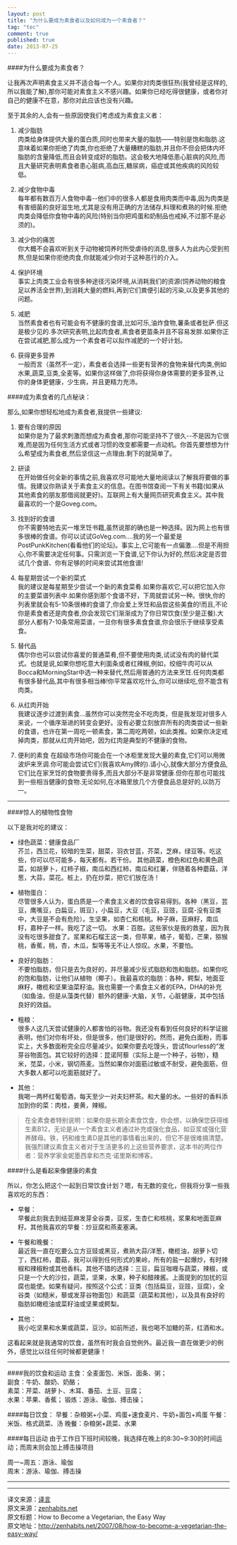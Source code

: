 ```yaml
---
layout: post
title: "为什么要成为素食者以及如何成为一个素食者？"
tag: "tec"
comment: true
published: true
date: 2013-07-25
---
```

####为什么要成为素食者？

让我再次声明素食主义并不适合每一个人。如果你对肉类很狂热(我曾经是这样的,所以我能了解),那你可能对素食主义不感兴趣。如果你已经吃得很健康，或者你对自己的健康不在意，那你对此应该也没有兴趣。

至于其余的人,会有一些原因使我们考虑成为素食主义者：
 
1. 减少脂肪    
      肉类给身体提供大量的蛋白质,同时也带来大量的脂肪——特别是饱和脂肪.这意味着如果你拒绝了肉类,你也拒绝了大量糟糕的脂肪,并且你不但会把体内坏脂肪的含量降低,而且会转变成好的脂肪。这会极大地降低患心脏病的风险,而且大量研究表明素食者患心脏病,高血压,糖尿病，癌症或其他疾病的风险较低。

2. 减少食物中毒     
     每年都有数百万人食物中毒--他们中的很多人都是食用肉类而中毒,因为肉类是有害细菌的良好滋生地,尤其是没有用正确的方法储存,料理和煮熟的时候.拒绝肉类会降低你食物中毒的风险(特别当你把鸡蛋和奶制品也戒掉,不过那不是必须的)。

3. 减少你的痛苦       
    你大概不会喜欢听到关于动物被饲养时所受虐待的消息,很多人为此内心受到煎熬,但是如果你拒绝肉食,你就能减少你对于这种恶行的介入。
     
4. 保护环境      
    事实上肉类工业会有很多种途径污染环境,从消耗我们的资源(饲养动物的粮食足以养活全世界),到消耗大量的燃料,再到它们粪便引起的污染,以及更多其他的问题。
    
5. 减肥       
  当然素食者也有可能会有不健康的食谱,比如可乐,油炸食物,薯条或者批萨.但这是极少见的.多次研究表明,比起肉食者,素食者更苗条并且不容易发胖.如果你正在尝试减肥,那么成为一个素食者可以拟作减肥的一个好计划。
  
6. 获得更多营养     
    一般而言（虽然不一定），素食者会选择一些更有营养的食物来替代肉类,例如水果,蔬菜,豆类,全麦等。如果你这样做了,你将获得你身体需要的更多营养,让你的身体更健康，少生病，并且更精力充沛。
 

####成为素食者的几点秘诀：
 
那么,如果你想轻松地成为素食者,我提供一些建议:
 
1. 要有合理的原因     
   如果你是为了最求刺激而想成为素食者,那你可能坚持不了很久--不是因为它很难,而是因为任何生活方式或者习惯的改变都需要一点动机。你首先要想想为什么希望成为素食者,然后坚信这一点理由.剩下的就简单了。
   
2. 研读      
   在开始做任何全新的事情之前,我喜欢尽可能地大量地阅读以了解我将要做的事情。我建议你熟读关于素食主义的信息。在图书馆查阅一下有关书籍(如果从其他素食的朋友那借阅就更好)。互联网上有大量网页研究素食主义。其中我最喜欢的一个是Goveg.com。
   
3. 找到好的食谱    
   你不需要特地去买一堆烹饪书籍,虽然说那的确也是一种选择。因为网上也有很多很棒的食谱。你可以试试GoVeg.com....我的另一个最爱是PostPunkKitchen(看看他们的论坛)。事实上,它可能有一点偏激....但是不用担心,你不需要决定任何事。只需浏览一下食谱,记下你认为好的,然后决定是否尝试几个食谱、你有足够的时间来尝试其他食谱!

4. 每星期尝试一个新的菜式    
我的建议是每星期至少尝试一个新的素食菜肴.如果你喜欢它,可以把它加入你的主要菜谱列表中.如果你感到那个食谱不好，下周就尝试另一种。很快,你的列表里就会有5-10条很棒的食谱了,你会爱上烹饪和品尝这些美食的!而且,不论你是素食者还是肉食者,你会发现它们渐渐成为了你日常饮食(至少是正餐).大部分人都有7-10条常用菜谱，一旦你有很多素食食谱,你会很乐于继续享受素食。

5. 替代品  
偶尔你也可以尝试你喜爱的普通菜肴,但不要使用肉类,试试没有肉的替代菜式。也就是说,如果你想吃意大利面条或者红辣椒,例如，绞细牛肉可以从Bocca和MorningStar中选一种来替代,然后用普通的方法来烹饪.任何肉类都有很多替代品,其中有很多相当棒!你平常喜欢吃什么,你可以继续吃,但不能含有肉类。

6. 从红肉开始    
我建议逐步过渡到素食…虽然你可以突然完全不吃肉类，但是我发现对很多人来说，一个循序渐进的转变会更好。没有必要立刻放弃所有的肉类尝试一些新的食谱，也许在第一周吃一顿素食，第二周吃两顿，如此类推。如果你决定戒掉肉类，那就从红肉开始吧，因为红肉是典型的不健康的食物。

7. 便利的素食  在超级市场你可能会在一个冰柜里发现大量的素食,它们可以用微波炉来烹调.你可能会尝试它们(我喜欢Amy牌的).请小心,就像大部分方便食品,它们比在家烹饪的食物要贵得多,而且大部分不是非常健康.但你在那也可能找到一些相当健康的食物.无论如何,在冰箱里放几个方便食品总是好的,以防万一。

------------
####惊人的植物性食物

以下是我对吃的建议：

- 绿色蔬菜：健康食品厂   
  芥兰，西兰花，较暗的生菜，甜菜，羽衣甘蓝，芥菜，芝麻，绿豆等。吃这些，你可以尽可能多，每天都有。若干份。
其他蔬菜，橙色和红色和黄色蔬菜，如胡萝卜，红柿子椒，南瓜和西红柿，南瓜和红薯，伴随着各种蘑菇，洋葱，大蒜，菜花。桩上，扔在炒菜，把它们放在汤！

- 植物蛋白：   
尽管很多人认为，蛋白质是一个素食主义者的饮食容易得到。各种（黑豆，芸豆，鹰嘴豆，白扁豆，斑豆），小扁豆，大豆（毛豆，豆豉，豆腐-没有豆类中，大豆是不会有危险）。生坚果，如杏仁和核桃。种子麻，亚麻籽，南瓜籽，嘉种子一样。我吃了这一切。
水果：百胜。这些家伙是我的救星，因为我没有吃很多甜食了。浆果和石榴王这一类，但苹果，橘子，葡萄，芒果，猕猴桃，香蕉，桃，杏，木瓜，梨等等无不让人惊叹。水果，不要怕。

- 良好的脂肪：   
不要怕脂肪，但只是去为良好的，并尽量减少反式脂肪和饱和脂肪。如果你吃的饱和脂肪，让他们从植物（椰子）。我最喜欢的脂肪：各种，鳄梨，地面亚麻籽，橄榄和坚果油菜籽油。我也需要一个素食主义者的EPA，DHA的补充（如鱼油，但是从藻类代替）额外的健康-大脑，关节，心脏健康，其中包括良好的效益。

- 粗粮：    
很多人这几天尝试健康的人都害怕的谷物。我还没有看到任何良好的科学证据表明，他们对你有坏处，但是很多，他们是很好的。然而，避免白面粉，而事实上，大多数面粉完全应尽量减少。如果你要去吃馒头，尝试flourless的“发芽谷物面包。其它较好的选择：昆诺阿藜（实际上是一个种子，谷物），糙米，苋菜，小米，钢切燕麦。当然如果你对面筋过敏或不耐受，避免面筋，但大多数人都可以吃面筋就好了。

- 其他：    
我喝一两杯红葡萄酒，每天至少一对夫妇杯茶。和大量的水。一些好的香料添加到你的菜：肉桂，姜黄，辣椒。

>在全素食者特别说明：如果你是长期全素食饮食，你会想，以确保您获得维生素B12，无论是从一个素食主义者通过补充或强化食品，如豆浆或强化营养酵母。铁，钙和维生素D是其他的事情看出来的，但它不是很难搞清楚。我强烈建议素食主义者对于生活更多的上这些营养要求，这本书的两位作者：营养学家金妮墨西拿和杰克·诺里斯和博客。

####什么是看起来像健康的素食

所以，你怎么把这个一起到日常饮食计划？嗯，有无数的变化，但我将分享一些我喜欢吃的东西：

- 早餐：   
早餐此刻我去到结亚麻发芽全谷类，豆浆，生杏仁和核桃，浆果和地面亚麻籽。其他我喜欢的早餐：炒豆腐和燕麦塞满。

- 午餐和晚餐：   
最近我一直在吃要么立方豆豉或黑豆，煮熟大蒜/洋葱，橄榄油，胡萝卜切丁，西红柿，蘑菇，我可以得到任何形式的果岭，所有的盐一起爆炒，有时辣椒和辣椒粉或其他香料。其他不错的选择：三豆，扁豆咖喱与蔬菜，辣椒，或只是一个大的沙拉，蔬菜，坚果，水果，种子和醋辣酱。上面提到的加扰的豆腐也能使。如果有疑问，按照这个公式：豆类（包括扁豆，豆豉，豆腐），全谷类（如糙米，藜或发芽谷物面包）和蔬菜（蔬菜和其他），以及具有良好的脂肪如橄榄油或菜籽油或坚果或鳄梨。

- 其他：   
我小吃坚果和水果或蔬菜，豆沙。如前所述，我也喝不加糖的茶，红酒和水。

这看起来就是我通常的饮食，虽然有时我会自觉例外。最近我一直在做更少的例外，感觉比以往任何时候都更健康！


------------
####我的饮食和运动
主食：全麦面包、米饭、面条、粥；  
副食：牛奶、酸奶、奶酪；    
素菜：芹菜、胡萝卜、木耳、番茄、土豆、豆腐；    
水果：苹果、香蕉；
锻炼：游泳、瑜伽、搏击操；   

####每日饮食：
早餐：杂粮粥+小菜、鸡蛋+速食麦片、牛奶+面包+鸡蛋
午餐：米饭、格式蔬菜、汤
晚餐：杂粮粥+蔬菜、水果

####每日运动
由于工作日下班时间较晚，我选择在晚上的8:30~9:30的时间运动；而周末则会加上搏击操项目

周一~周五：游泳、瑜伽   
周末：游泳、瑜伽、搏击操    

--------------
--------------
译文来源：[译言](http://select.yeeyan.org/view/28300/8070)   
原文来源：[zenhabits.net](zenhabits.net)   
原文标题：How to Become a Vegetarian, the Easy Way   
原文地址：<http://zenhabits.net/2007/08/how-to-become-a-vegetarian-the-easy-way/>
